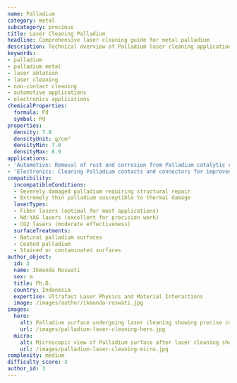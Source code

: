 ```yaml
---
name: Palladium
category: metal
subcategory: precious
title: Laser Cleaning Palladium
headline: Comprehensive laser cleaning guide for metal palladium
description: Technical overview of Palladium laser cleaning applications and parameters
keywords:
- palladium
- palladium metal
- laser ablation
- laser cleaning
- non-contact cleaning
- automotive applications
- electronics applications
chemicalProperties:
  formula: Pd
  symbol: Pd
properties:
  density: 7.8
  densityUnit: g/cm³
  densityMin: 7.8
  densityMax: 8.9
applications:
- 'Automotive: Removal of rust and corrosion from Palladium catalytic converters'
- 'Electronics: Cleaning Palladium contacts and connectors for improved conductivity'
compatibility:
  incompatibleConditions:
  - Severely damaged palladium requiring structural repair
  - Extremely thin palladium susceptible to thermal damage
  laserTypes:
  - Fiber lasers (optimal for most applications)
  - Nd:YAG lasers (excellent for precision work)
  - CO2 lasers (moderate effectiveness)
  surfaceTreatments:
  - Natural palladium surfaces
  - Coated palladium
  - Stained or contaminated surfaces
author_object:
  id: 3
  name: Ikmanda Roswati
  sex: m
  title: Ph.D.
  country: Indonesia
  expertise: Ultrafast Laser Physics and Material Interactions
  image: /images/author/ikmanda-roswati.jpg
images:
  hero:
    alt: Palladium surface undergoing laser cleaning showing precise contamination removal
    url: /images/palladium-laser-cleaning-hero.jpg
  micro:
    alt: Microscopic view of Palladium surface after laser cleaning showing detailed surface structure
    url: /images/palladium-laser-cleaning-micro.jpg
complexity: medium
difficulty_score: 3
author_id: 3
---
```

